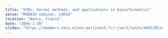 ```yaml
---
title: "SVMs, kernel methods, and applications in bioinformatics"
venue: "MODBIO seminar, LORIA"
location: "Nancy, France"
date: "2004-1-30"
slides: "https://members.cbio.mines-paristech.fr/~jvert/talks/040130loria/loria.pdf"
---
```

